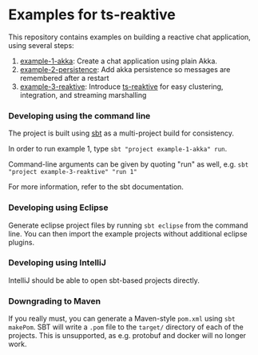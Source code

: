 Examples for ts-reaktive
========================

This repository contains examples on building a reactive chat application, using several steps:

1. [example-1-akka](example-1-akka): Create a chat application using plain Akka.
2. [example-2-persistence](example-2-persistence): Add akka persistence so messages are remembered after a restart
3. [example-3-reaktive](example-3-reaktive): Introduce [ts-reaktive](https://github.com/Tradeshift/ts-reaktive/) for easy clustering, integration, and streaming marshalling

### Developing using the command line

The project is built using [sbt](http://www.scala-sbt.org/) as a multi-project build for consistency. 

In order to run example 1, type `sbt "project example-1-akka" run`. 

Command-line arguments can be given by quoting "run" as well, e.g. `sbt "project example-3-reaktive" "run 1"`

For more information, refer to the sbt documentation.

### Developing using Eclipse

Generate eclipse project files by running `sbt eclipse` from the command line. You can then import the example projects without additional eclipse plugins.

### Developing using IntelliJ

IntelliJ should be able to open sbt-based projects directly.

### Downgrading to Maven

If you really must, you can generate a Maven-style `pom.xml` using `sbt makePom`. SBT will write a `.pom` file to the `target/` directory of each of the projects. This is unsupported, as e.g. protobuf and docker will no longer work.
